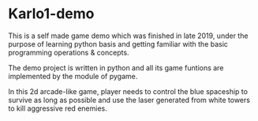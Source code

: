 # Karlo1-demo
This is a self made game demo which was finished in late 2019, under the purpose of learning python basis and getting familiar with the basic programming operations & concepts.

The demo project is written in python and all its game funtions are implemented by the module of pygame.

In this 2d arcade-like game, player needs to control the blue spaceship to survive as long as possible and use the laser generated from white towers to kill aggressive red enemies.
